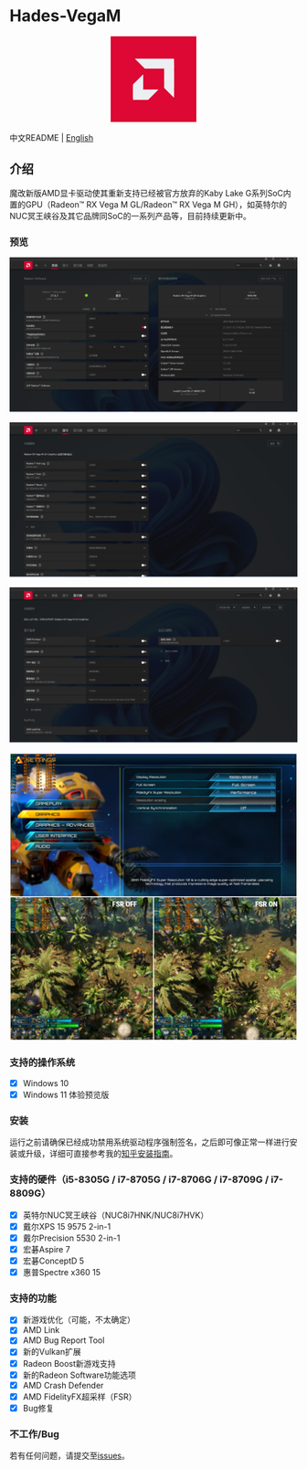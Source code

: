 # Hades-VegaM

<p align="center">
  <img width="150px" src="Screenshots/vegam.png"/>
</p>

中文README | [English](./README.md)

## 介绍

魔改新版AMD显卡驱动使其重新支持已经被官方放弃的Kaby Lake G系列SoC内置的GPU（Radeon™ RX Vega M GL/Radeon™ RX Vega M GH），如英特尔的NUC冥王峡谷及其它品牌同SoC的一系列产品等，目前持续更新中。

### 预览

![system](Screenshots/system_cn.png)

![graphics](Screenshots/graphics_cn.png)

![display](Screenshots/display_cn.png)

![fsr](Screenshots/fsr.png)

### 支持的操作系统

* [x] Windows 10
* [x] Windows 11 体验预览版

### 安装

运行之前请确保已经成功禁用系统驱动程序强制签名，之后即可像正常一样进行安装或升级，详细可直接参考我的[知乎安装指南](https://zhuanlan.zhihu.com/p/333841073)。

### 支持的硬件（i5-8305G / i7-8705G / i7-8706G / i7-8709G / i7-8809G）

* [x] 英特尔NUC冥王峡谷（NUC8i7HNK/NUC8i7HVK）
* [x] 戴尔XPS 15 9575 2-in-1
* [x] 戴尔Precision 5530 2-in-1
* [x] 宏碁Aspire 7
* [x] 宏碁ConceptD 5
* [x] 惠普Spectre x360 15

### 支持的功能

* [x] 新游戏优化（可能，不太确定）
* [x] AMD Link
* [x] AMD Bug Report Tool
* [x] 新的Vulkan扩展
* [x] Radeon Boost新游戏支持
* [x] 新的Radeon Software功能选项
* [x] AMD Crash Defender
* [x] AMD FidelityFX超采样（FSR）
* [x] Bug修复

### 不工作/Bug

若有任何问题，请提交至[issues](https://github.com/leogcry22/Hades-VegaM/issues)。
